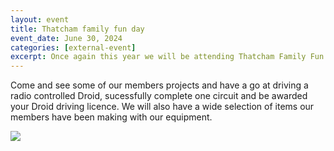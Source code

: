 ```yaml
---
layout: event
title: Thatcham family fun day
event_date: June 30, 2024
categories: [external-event]
excerpt: Once again this year we will be attending Thatcham Family Fun Day on Henwick Worthy Sports Field.
---
```


Come and see some of our members projects and have a go at driving a radio controlled Droid, sucessfully complete one circuit and be awarded your Droid driving licence. We will also have a wide selection of items our members have been making with our equipment.

![](/nhsite/images/family-fun-23.png)



